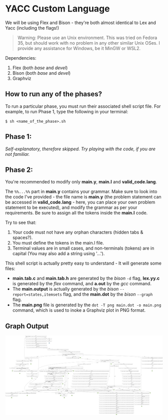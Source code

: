 # YACC Custom Language
We will be using Flex and Bison - they're both almost identical to Lex and Yacc (including the flags!)

> Warning: Please use an Unix environment. This was tried on Fedora 35, but should work with no problem in any other similar Unix OSes. I provide any assistance for Windows, be it MinGW or WSL2.

Dependencies:
1. Flex (both *base* and *devel*)
2. Bison (both *base* and *devel*)
3. Graphviz

## How to run any of the phases?
To run a particular phase, you must run their associated shell script file.
For example, to run Phase 1, type the following in your terminal:
```
$ sh <name_of_the_phase>.sh
```

## Phase 1:
*Self-explanatory, therefore skipped. Try playing with the code, if you are not familiar.*

## Phase 2:
You're recommended to modify only **main.y**, **main.l** and **valid_code.lang**.

The `%%...%%` part in **main.y** contains your grammar. Make sure to look into the code I've provided - the file name is **main.y** (the problem statement can be accessed in **valid_code.lang** - here, you can place your own problem statement to be executed), and modify the grammar as per your requirements. Be sure to assign all the tokens inside the **main.l** code.

Try to see that:
1. Your code must not have any orphan characters (hidden tabs & spaces?).
2. You must define the tokens in the main.l file.
3. Terminal values are in small cases, and non-terminals (tokens) are in capital (You may also add a string using '...').

This shell script is actually pretty easy to understand - It will generate some files:
- **main.tab.c** and **main.tab.h** are generated by the *bison* `-d` flag, **lex.yy.c** is generated by the *flex* command, and **a.out** by the *gcc* command.
- The **main.output** is actually generated by the *bison* `--report=states,itemsets` flag, and the **main.dot** by the *bison* `--graph` flag.
- The **main.png** file is generated by the `dot -T png main.dot -o main.png` command, which is used to inoke a Graphviz plot in PNG format.

## Graph Output
![Image generated by Graphviz](Phase2/main.png)